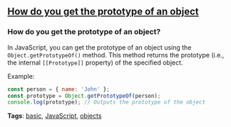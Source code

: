## [How do you get the prototype of an object](#how-do-you-get-the-prototype-of-an-object)

### How do you get the prototype of an object?

In JavaScript, you can get the prototype of an object using the `Object.getPrototypeOf()` method. This method returns the prototype (i.e., the internal `[[Prototype]]` property) of the specified object.

Example:

```javascript
const person = { name: 'John' };
const prototype = Object.getPrototypeOf(person);
console.log(prototype); // Outputs the prototype of the object
```

**Tags**: [basic](./level/basic), [JavaScript](./theme/javascript), [objects](./theme/objects)


